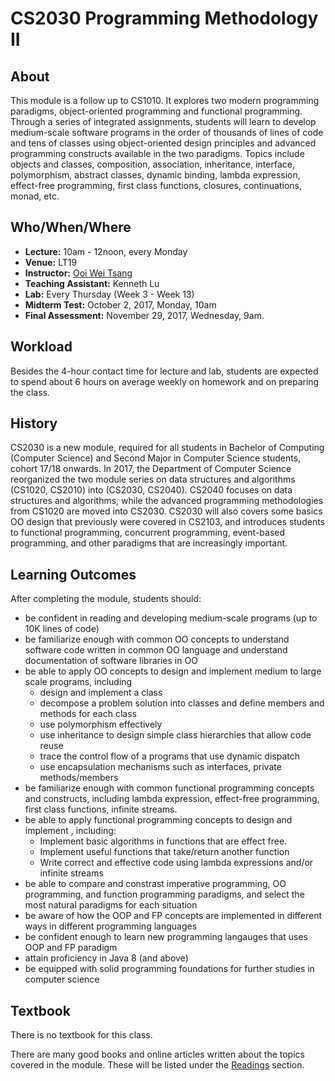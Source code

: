 # CS2030 Programming Methodology II

## About
This module is a follow up to CS1010.  It explores two modern programming paradigms, object-oriented programming and functional programming.  Through a series of integrated assignments, students will learn to develop medium-scale software programs in the order of thousands of lines of code and tens of classes using object-oriented design principles and advanced programming constructs available in the two paradigms.  Topics include objects and classes, composition, association, inheritance, interface, polymorphism, abstract classes, dynamic binding, lambda expression, effect-free programming, first class functions, closures, continuations, monad, etc.  

## Who/When/Where

* **Lecture:** 10am - 12noon, every Monday
* **Venue:** LT19
* **Instructor:** [Ooi Wei Tsang](http://www.comp.nus.edu.sg/~ooiwt)
* **Teaching Assistant:** Kenneth Lu
* **Lab:** Every Thursday (Week 3 - Week 13)
* **Midterm Test:** October 2, 2017, Monday, 10am
* **Final Assessment:** November 29, 2017, Wednesday, 9am.

## Workload

Besides the 4-hour contact time for lecture and lab, students are expected to spend about 6 hours on average weekly on homework and on preparing the class.

## History

CS2030 is a new module, required for all students in Bachelor of Computing (Computer Science) and Second Major in Computer Science students, cohort 17/18 onwards.  In 2017, the Department of Computer Science reorganized the two module series on data structures and algorithms (CS1020, CS2010) into (CS2030, CS2040).  CS2040 focuses on data structures and algorithms, while the advanced programming methodologies from CS1020 are moved into CS2030.  CS2030 will also covers some basics OO design that previously were covered in CS2103, and introduces students to functional programming, concurrent programming, event-based programming, and other paradigms that are increasingly important.

## Learning Outcomes

After completing the module, students should:

- be confident in reading and developing medium-scale programs (up to 10K lines of code)
- be familiarize enough with common OO concepts to understand software code written in common OO language and understand documentation of software libraries in OO
- be able to apply OO concepts to design and implement medium to large scale  programs, including
    - design and implement a class
    - decompose a problem solution into classes and define members and methods for each class
	- use polymorphism effectively
	- use inheritance to design simple class hierarchies that allow code reuse
	- trace the control flow of a programs that use dynamic dispatch
	- use encapsulation mechanisms such as interfaces, private methods/members
- be familiarize enough with common functional programming concepts and constructs, including lambda expression, effect-free programming, first class functions, infinite streams.
- be able to apply functional programming concepts to design and implement , including:
    - Implement basic algorithms in functions that are effect free.
	- Implement useful functions that take/return another function
	- Write correct and effective code using lambda expressions and/or infinite streams
- be able to compare and constrast imperative programming, OO programming, and function programming paradigms, and select the most natural paradigms for each situation
- be aware of how the OOP and FP concepts are implemented in different ways in different programming languages
- be confident enough to learn new programming langauges that uses OOP and FP paradigm
- attain proficiency in Java 8 (and above)
- be equipped with solid programming foundations for further studies in computer science

## Textbook

There is no textbook for this class.

There are many good books and online articles written about the topics covered in the module.  These will be listed under the [Readings](readings.md) section.

